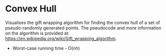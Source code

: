 # Convex Hull

Visualises the gift wrapping algorithm for finding the convex hull of a set of pseudo-randomly generated points.  The pseudocode and more information on the algorithm is provided at: https://en.wikipedia.org/wiki/Gift_wrapping_algorithm.
- Worst-case running time - O(nh)

